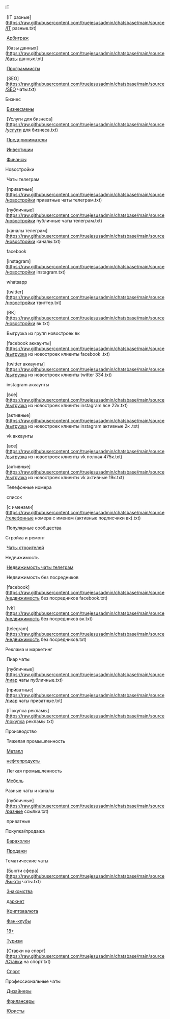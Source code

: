 IT

​	[IT разные](https://raw.githubusercontent.com/truejesusadmin/chatsbase/main/source/IT разные.txt)

​	[Арбитраж](https://raw.githubusercontent.com/truejesusadmin/chatsbase/main/source/арбитраж.txt)

​	[базы данных](https://raw.githubusercontent.com/truejesusadmin/chatsbase/main/source/базы данных.txt)

​	[Программисты](https://raw.githubusercontent.com/truejesusadmin/chatsbase/main/source/программисты.txt)

​	 [SEO](https://raw.githubusercontent.com/truejesusadmin/chatsbase/main/source/SEO чаты.txt)



Бизнес

​	[Бизнесмены](https://raw.githubusercontent.com/truejesusadmin/chatsbase/main/source/Бизнесмены.txt)

​	[Услуги для бизнеса](https://raw.githubusercontent.com/truejesusadmin/chatsbase/main/source/услуги для бизнеса.txt)

​	[Предприниматели](https://raw.githubusercontent.com/truejesusadmin/chatsbase/main/source/предприниматели.txt)

​	[Инвестиции](https://raw.githubusercontent.com/truejesusadmin/chatsbase/main/source/Инвестиции.txt)

​	[Финансы](https://raw.githubusercontent.com/truejesusadmin/chatsbase/main/source/Финансы.txt)





Новостройки

​	Чаты телеграм

​		[приватные](https://raw.githubusercontent.com/truejesusadmin/chatsbase/main/source/новостройки приватные чаты телеграм.txt)

​		[публичные](https://raw.githubusercontent.com/truejesusadmin/chatsbase/main/source/новостройки публичные чаты телеграм.txt)

​	[каналы телеграм](https://raw.githubusercontent.com/truejesusadmin/chatsbase/main/source/новостройки каналы.txt)

​	facebook

​	[instagram](https://raw.githubusercontent.com/truejesusadmin/chatsbase/main/source/новостройки instagram.txt)

​	whatsapp

​	[twitter](https://raw.githubusercontent.com/truejesusadmin/chatsbase/main/source/новостройки твиттер.txt)

​	[ВК](https://raw.githubusercontent.com/truejesusadmin/chatsbase/main/source/новостройки вк.txt)	

​	Выгрузка из групп новостроек вк

​		[facebook аккаунты](https://raw.githubusercontent.com/truejesusadmin/chatsbase/main/source/выгрузка из новостроек клиенты facebook .txt)

​		[twitter аккаунты](https://raw.githubusercontent.com/truejesusadmin/chatsbase/main/source/выгрузка из новостроек клиенты twitter 334.txt)

​		instagram аккаунты

​			[все](https://raw.githubusercontent.com/truejesusadmin/chatsbase/main/source/выгрузка из новостроек клиенты instagram все 22к.txt)

​			[активные](https://raw.githubusercontent.com/truejesusadmin/chatsbase/main/source/выгрузка из новостроек клиенты instagram активные 2к .txt)

​		vk аккаунты

​			[все](https://raw.githubusercontent.com/truejesusadmin/chatsbase/main/source/выгрузка из новостроек клиенты vk полная 475к.txt)

​			[активные](https://raw.githubusercontent.com/truejesusadmin/chatsbase/main/source/выгрузка из новостроек клиенты vk активные 19к.txt)

​		Телефонные номера 

​			список

​			[с именами](https://raw.githubusercontent.com/truejesusadmin/chatsbase/main/source/телефонные номера с именем (активные подписчики вк).txt)

​		Популярные сообщества





Стройка и ремонт

​	[Чаты строителей](https://raw.githubusercontent.com/truejesusadmin/chatsbase/main/source/строительство.txt)



Недвижимость

​	[Недвижимость чаты телеграм](https://raw.githubusercontent.com/truejesusadmin/chatsbase/main/source/недвижимость.txt)

​	Недвижимость без посредников

​		[facebook](https://raw.githubusercontent.com/truejesusadmin/chatsbase/main/source/недвижимость без посредников facebook.txt) 

​		[vk](https://raw.githubusercontent.com/truejesusadmin/chatsbase/main/source/недвижимость без посредников вк.txt)

​		[telegram](https://raw.githubusercontent.com/truejesusadmin/chatsbase/main/source/недвижимость без посредников.txt)



Реклама и маркетинг

​	Пиар чаты	

​		[публичные](https://raw.githubusercontent.com/truejesusadmin/chatsbase/main/source/пиар чаты публичные.txt) 

​		[приватные](https://raw.githubusercontent.com/truejesusadmin/chatsbase/main/source/пиар чаты приватные.txt)

​	[Покупка рекламы](https://raw.githubusercontent.com/truejesusadmin/chatsbase/main/source/покупка рекламы.txt)





Производство

​	Тяжелая промышленность

​		[Металл](https://raw.githubusercontent.com/truejesusadmin/chatsbase/main/source/металл.txt)

​		[нефтепродукты](https://raw.githubusercontent.com/truejesusadmin/chatsbase/main/source/Нефтепродукты.txt)

​	Легкая промышленность

​		[Мебель](https://raw.githubusercontent.com/truejesusadmin/chatsbase/main/source/мебель.txt)



Разные чаты и каналы

​	[публичные](https://raw.githubusercontent.com/truejesusadmin/chatsbase/main/source/разные ссылки.txt)

​	приватные









Покупка/продажа

​	[Барахолки](https://raw.githubusercontent.com/truejesusadmin/chatsbase/main/source/Барахолки.txt)

​	[Продажи](https://raw.githubusercontent.com/truejesusadmin/chatsbase/main/source/продажи.txt)







Тематические чаты

​	[Бьюти сфера](https://raw.githubusercontent.com/truejesusadmin/chatsbase/main/source/Бьюти чаты.txt)

​	[Знакомства](https://raw.githubusercontent.com/truejesusadmin/chatsbase/main/source/Знакомства.txt)

​	[даркнет](https://raw.githubusercontent.com/truejesusadmin/chatsbase/main/source/даркнет.txt)

​	[Криптовалюта](https://raw.githubusercontent.com/truejesusadmin/chatsbase/main/source/криптовалюта.txt)

​	[Фан-клубы](https://raw.githubusercontent.com/truejesusadmin/chatsbase/main/source/Фан-клубы.txt)

​	[18+](https://raw.githubusercontent.com/truejesusadmin/chatsbase/main/source/18%2B.txt)

​	[Туризм](https://raw.githubusercontent.com/truejesusadmin/chatsbase/main/source/Туризм.txt)

​	[Ставки на спорт](https://raw.githubusercontent.com/truejesusadmin/chatsbase/main/source/Ставки на спорт.txt)

​	[Спорт](https://raw.githubusercontent.com/truejesusadmin/chatsbase/main/source/спорт.txt)





Профессиональные чаты

​	[Дизайнеры](https://raw.githubusercontent.com/truejesusadmin/chatsbase/main/source/Дизайнеры.txt)

​	[Фрилансеры](https://raw.githubusercontent.com/truejesusadmin/chatsbase/main/source/Фрилансеры.txt)

​	[Юристы](https://raw.githubusercontent.com/truejesusadmin/chatsbase/main/source/Юристы.txt)







